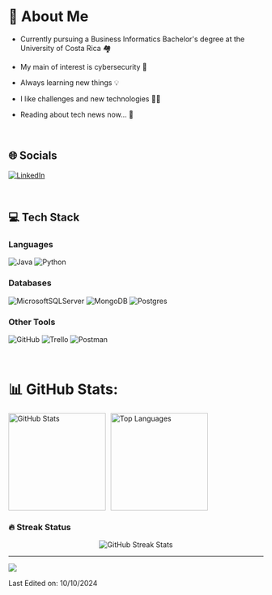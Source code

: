 # 💫 About Me
- Currently pursuing a Business Informatics Bachelor's degree at the University of Costa Rica 🏘️

- My main of interest is cybersecurity 👾

- Always learning new things 💡

- I like challenges and new technologies 🧑‍💻

- Reading about tech news now... 📃


&emsp;
## 🌐 Socials
[![LinkedIn](https://img.shields.io/badge/LinkedIn-%230077B5.svg?logo=linkedin&logoColor=white)](https://www.linkedin.com/in/luis-ballar-367405275/) 

&emsp;
## 💻 Tech Stack

### Languages
![Java](https://img.shields.io/badge/Java-%23ED8B00.svg?style=plastic&logo=openjdk&logoColor=white) 
![Python](https://img.shields.io/badge/Python-3670A0?style=plastic&logo=python&logoColor=ffdd54) 

### Databases
![MicrosoftSQLServer](https://img.shields.io/badge/Microsoft%20SQL%20Server-CC2927?style=plastic&logo=microsoft%20sql%20server&logoColor=white) 
![MongoDB](https://img.shields.io/badge/MongoDB-%234ea94b.svg?style=plastic&logo=mongodb&logoColor=white) 
![Postgres](https://img.shields.io/badge/PostgreSQL-%23316192.svg?style=plastic&logo=postgresql&logoColor=white)

### Other Tools
![GitHub](https://img.shields.io/badge/GitHub-%23121011.svg?style=plastic&logo=github&logoColor=white) 
![Trello](https://img.shields.io/badge/Trello-%23026AA7.svg?style=plastic&logo=Trello&logoColor=white)
![Postman](https://img.shields.io/badge/Postman-FF6C37?style=plastic&logo=postman&logoColor=white) 

&emsp;
# 📊 GitHub Stats:
<div style="display: flex; flex-wrap: wrap; gap: 10px;">
  <img src="https://github-readme-stats.vercel.app/api?username=luisballar&theme=prussian&hide_border=true&include_all_commits=true&count_private=true" alt="GitHub Stats" height="192px"/>
  <img src="https://github-readme-stats.vercel.app/api/top-langs/?username=luisballar&theme=prussian&hide_border=true&include_all_commits=true&count_private=true&layout=compact" alt="Top Languages" height="192px"/>
</div>

### 🔥 Streak Status
<div style="display: flex; justify-content: center; margin-top: 10px;">
    <img src="https://github-readme-streak-stats.herokuapp.com/?user=luisballar&theme=prussian&hide_border=true" alt="GitHub Streak Stats"/>
</div>


---
[![](https://visitcount.itsvg.in/api?id=luisballar&icon=0&color=0)](https://visitcount.itsvg.in)

Last Edited on: 10/10/2024
